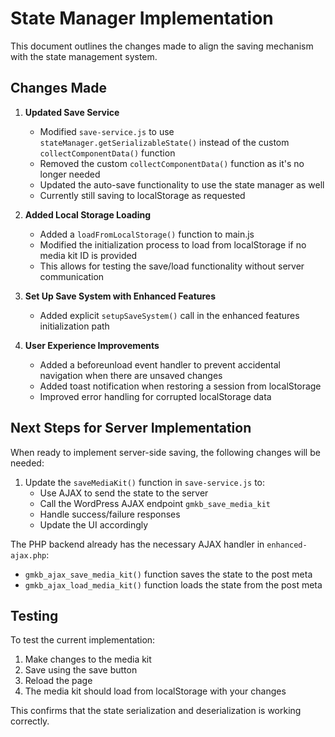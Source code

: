 # State Manager Implementation

This document outlines the changes made to align the saving mechanism with the state management system.

## Changes Made

1. **Updated Save Service**
   - Modified `save-service.js` to use `stateManager.getSerializableState()` instead of the custom `collectComponentData()` function
   - Removed the custom `collectComponentData()` function as it's no longer needed
   - Updated the auto-save functionality to use the state manager as well
   - Currently still saving to localStorage as requested

2. **Added Local Storage Loading**
   - Added a `loadFromLocalStorage()` function to main.js
   - Modified the initialization process to load from localStorage if no media kit ID is provided
   - This allows for testing the save/load functionality without server communication

3. **Set Up Save System with Enhanced Features**
   - Added explicit `setupSaveSystem()` call in the enhanced features initialization path

4. **User Experience Improvements**
   - Added a beforeunload event handler to prevent accidental navigation when there are unsaved changes
   - Added toast notification when restoring a session from localStorage
   - Improved error handling for corrupted localStorage data

## Next Steps for Server Implementation

When ready to implement server-side saving, the following changes will be needed:

1. Update the `saveMediaKit()` function in `save-service.js` to:
   - Use AJAX to send the state to the server
   - Call the WordPress AJAX endpoint `gmkb_save_media_kit`
   - Handle success/failure responses
   - Update the UI accordingly

The PHP backend already has the necessary AJAX handler in `enhanced-ajax.php`:
- `gmkb_ajax_save_media_kit()` function saves the state to the post meta
- `gmkb_ajax_load_media_kit()` function loads the state from the post meta

## Testing

To test the current implementation:
1. Make changes to the media kit
2. Save using the save button
3. Reload the page
4. The media kit should load from localStorage with your changes

This confirms that the state serialization and deserialization is working correctly.
